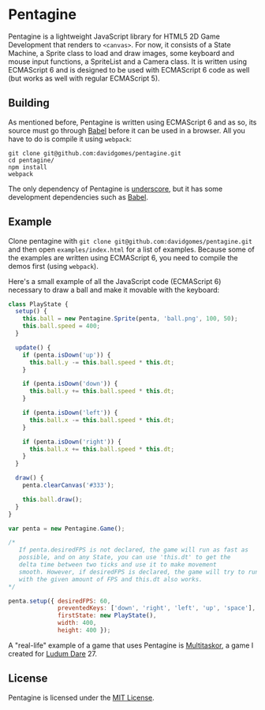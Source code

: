 Pentagine
=========
Pentagine is a lightweight JavaScript library for HTML5 2D Game Development that renders to `<canvas>`. For now, it consists of a State Machine, a Sprite class to load and draw images, some keyboard and mouse input functions, a SpriteList and a Camera class. It is written using ECMAScript 6 and is designed to be used with ECMAScript 6 code as well (but works as well with regular ECMAScript 5).

Building
--------
As mentioned before, Pentagine is written using ECMAScript 6 and as so, its source must go through [Babel](https://babeljs.io/) before it can be used in a browser. All you have to do is compile it using `webpack`:

```
git clone git@github.com:davidgomes/pentagine.git
cd pentagine/
npm install
webpack
```

The only dependency of Pentagine is [underscore](http://underscorejs.org/), but it has some development dependencies such as [Babel](https://babeljs.io/).

Example
-------
Clone pentagine with `git clone git@github.com:davidgomes/pentagine.git` and then open `examples/index.html` for a list of examples. Because some of the examples are written using ECMAScript 6, you need to compile the demos first (using `webpack`).

Here's a small example of all the JavaScript code (ECMAScript 6) necessary to draw a ball and make it movable with the keyboard:

```javascript
class PlayState {
  setup() {
    this.ball = new Pentagine.Sprite(penta, 'ball.png', 100, 50);
    this.ball.speed = 400;
  }

  update() {
    if (penta.isDown('up')) {
      this.ball.y -= this.ball.speed * this.dt;
    }

    if (penta.isDown('down')) {
      this.ball.y += this.ball.speed * this.dt;
    }

    if (penta.isDown('left')) {
      this.ball.x -= this.ball.speed * this.dt;
    }

    if (penta.isDown('right')) {
      this.ball.x += this.ball.speed * this.dt;
    }
  }

  draw() {
    penta.clearCanvas('#333');

    this.ball.draw();
  }
}

var penta = new Pentagine.Game();

/*
   If penta.desiredFPS is not declared, the game will run as fast as
   possible, and on any State, you can use 'this.dt' to get the
   delta time between two ticks and use it to make movement
   smooth. However, if desiredFPS is declared, the game will try to run
   with the given amount of FPS and this.dt also works.
*/

penta.setup({ desiredFPS: 60,
              preventedKeys: ['down', 'right', 'left', 'up', 'space'],
              firstState: new PlayState(),
              width: 400,
              height: 400 });
```

A "real-life" example of a game that uses Pentagine is [Multitaskor](https://github.com/davidgomes/multitaskor), a game I created for [Ludum Dare](https://ludumdare.com) 27.

License
-------
Pentagine is licensed under the [MIT License](https://github.com/davidgomes/pentagine/blob/master/LICENSE).
